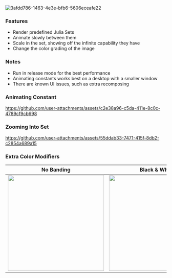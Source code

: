 ![3afdd786-1463-4e3e-bfb6-5606eceafe22](https://github.com/user-attachments/assets/49d5ee5d-bb12-4697-acef-8a74eeb9e0b0)

### Features
* Render predefined Julia Sets
* Animate slowly between them
* Scale in the set, showing off the infinite capability they have
* Change the color grading of the image

### Notes
* Run in release mode for the best performance
* Animating constants works best on a desktop with a smaller window
* There are known UI issues, such as extra recomposing

### Animating Constant
https://github.com/user-attachments/assets/c2e38a96-c5da-411e-8c0c-4789cf9cb698

### Zooming Into Set
https://github.com/user-attachments/assets/55ddab33-7471-415f-8db2-c2854a689a15


### Extra Color Modifiers
| No Banding                                            | Black & White                                         | Palette                                              |
| ----------------------------------------------------- | ----------------------------------------------------- | ---------------------------------------------------- |
| <img src="https://github.com/user-attachments/assets/fad41053-74c5-4a94-b116-5b4fd19cfc92" width="300"/> | <img src="https://github.com/user-attachments/assets/285f197f-ef37-44bc-87e0-3f7e46c979aa" width="300"/> | <img src="https://github.com/user-attachments/assets/7c7d35c8-4a5d-4ae9-8ba4-800ae4e78135" width="300"/> |
